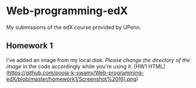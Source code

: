 # Web-programming-edX
My submissions of the edX course provided by UPenn.

## Homework 1
I've added an image from my local disk. *Please change the directory of the image* in the code accordingly while you're using it.
[HW1 HTML] (https://github.com/pooja-k-swamy/Web-programming-edX/blob/master/homework1/Screenshot%20(6).png)
